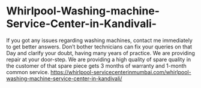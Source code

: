# Whirlpool-Washing-machine-Service-Center-in-Kandivali-
 If you got any issues regarding washing machines, contact me immediately to get better answers. Don’t bother technicians can fix your queries on that Day and clarify your doubt, having many years of practice. We are providing repair at your door-step. We are providing a high quality of spare quality in the customer of that spare piece gets 3 months of warranty and 1-month common service. https://whirlpool-servicecenterinmumbai.com/whirlpool-washing-machine-service-center-in-kandivali/
